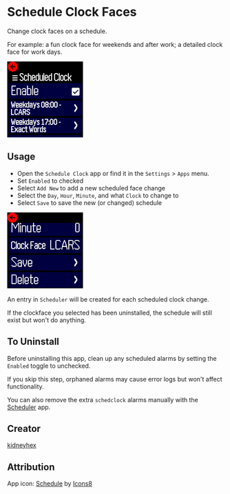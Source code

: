 # Schedule Clock Faces

Change clock faces on a schedule.

For example: a fun clock face for weekends and after work; a detailed clock face for work days.

![Screenshot](screenshot1.png)

## Usage

* Open the `Schedule Clock` app or find it in the `Settings` > `Apps` menu.
* Set `Enabled` to checked
* Select `Add New` to add a new scheduled face change
* Select the `Day`, `Hour`, `Minute`, and what `Clock` to change to
* Select `Save` to save the new (or changed) schedule

![SaveButton](screenshot2.png)

An entry in `Scheduler` will be created for each scheduled clock change.

If the clockface you selected has been uninstalled, the schedule will still exist but won't do anything.

## To Uninstall
Before uninstalling this app, clean up any scheduled alarms by setting the `Enabled` toggle to unchecked.

If you skip this step, orphaned alarms may cause error logs but won't affect functionality.

You can also remove the extra `schedclock` alarms manually with the [Scheduler](/?id=sched) app.

## Creator

[kidneyhex](https://github.com/kidneyhex)

## Attribution

App icon: [Schedule](https://icons8.com/icon/E7VlDozxin8k/schedule) by [Icons8](https://icons8.com/)